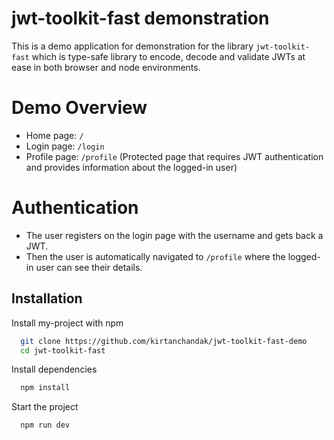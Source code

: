 # jwt-toolkit-fast demonstration
This is a demo application for demonstration for the library `jwt-toolkit-fast` which is type-safe library to encode, decode and validate JWTs at ease in both browser and node environments. 

# Demo Overview
- Home page: `/`
- Login page: `/login`
- Profile page: `/profile` (Protected page that requires JWT authentication and provides information about the logged-in user)

# Authentication
- The user registers on the login page with the username and gets back a JWT.
- Then the user is automatically navigated to `/profile` where the logged-in user can see their details.
## Installation

Install my-project with npm

```bash
  git clone https://github.com/kirtanchandak/jwt-toolkit-fast-demo
  cd jwt-toolkit-fast
```
Install dependencies
```bash
  npm install
```
Start the project
```bash
  npm run dev
```
